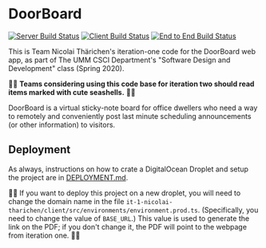 # DoorBoard

[![Server Build Status](../../workflows/Server%20Java/badge.svg)](../../actions?query=workflow%3A"Server+Java")
[![Client Build Status](../../workflows/Client%20Angular/badge.svg)](../../actions?query=workflow%3A"Client+Angular")
[![End to End Build Status](../../workflows/End-to-End/badge.svg)](../../actions?query=workflow%3AEnd-to-End)

This is Team Nicolai Thärichen's iteration-one code for the DoorBoard web app,
as part of The UMM CSCI Department's "Software Design and Development" class
(Spring 2020).

🐚🐚 **Teams considering using this code base for iteration two should read items
marked with cute seashells.** 🐚🐚

DoorBoard is a virtual sticky-note board for office dwellers who need a way to
remotely and conveniently post last minute scheduling announcements (or other
information) to visitors.

## Deployment

As always, instructions on how to crate a DigitalOcean Droplet and setup the project are in [DEPLOYMENT.md](DEPLOYMENT.md).

🐚🐚 If you want to deploy this project on a new droplet, you will need to
change the domain name in the file
`it-1-nicolai-tharichen/client/src/environments/environment.prod.ts`.
(Specifically, you need to change the value of `BASE_URL`.) This value is
used to generate the link on the PDF; if you don't change it, the PDF will
point to the webpage from iteration one. 🐚🐚